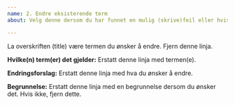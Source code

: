 ```yaml
---
name: 2. Endre eksisterende term
about: Velg denne dersom du har funnet en mulig (skrive)feil eller hvis du ønsker å endre oversettelsen av en eksisterende term.

---
```


La overskriften (title) være termen du ønsker å endre. Fjern denne linja.

**Hvilke(n) term(er) det gjelder:**
Erstatt denne linja med termen(e).

**Endringsforslag:**
Erstatt denne linja med hva du ønsker å endre.

**Begrunnelse:**
Erstatt denne linja med en begrunnelse dersom du ønsker det. Hvis ikke, fjern dette.
